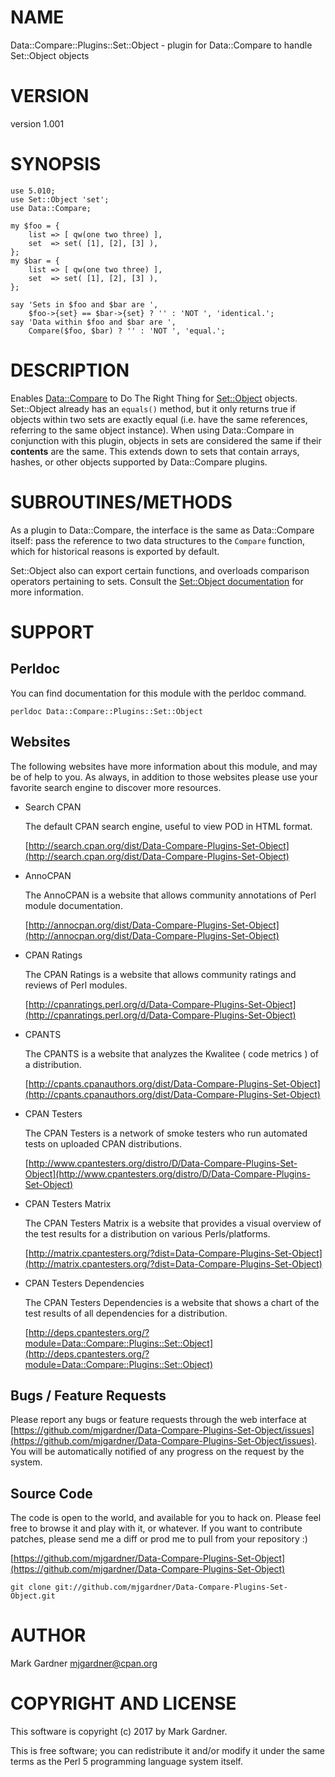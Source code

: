 # NAME

Data::Compare::Plugins::Set::Object - plugin for Data::Compare to handle Set::Object objects

# VERSION

version 1.001

# SYNOPSIS

    use 5.010;
    use Set::Object 'set';
    use Data::Compare;

    my $foo = {
        list => [ qw(one two three) ],
        set  => set( [1], [2], [3] ),
    };
    my $bar = {
        list => [ qw(one two three) ],
        set  => set( [1], [2], [3] ),
    };

    say 'Sets in $foo and $bar are ',
        $foo->{set} == $bar->{set} ? '' : 'NOT ', 'identical.';
    say 'Data within $foo and $bar are ',
        Compare($foo, $bar) ? '' : 'NOT ', 'equal.';

# DESCRIPTION

Enables [Data::Compare](https://metacpan.org/pod/Data::Compare) to Do The Right Thing for
[Set::Object](https://metacpan.org/pod/Set::Object) objects. Set::Object already has an
`equals()` method, but it only returns true if objects within two sets
are exactly equal (i.e. have the same references, referring to the same
object instance).  When using Data::Compare in conjunction with this
plugin, objects in sets are considered the same if their **contents** are
the same.  This extends down to sets that contain arrays, hashes, or
other objects supported by Data::Compare plugins.

# SUBROUTINES/METHODS

As a plugin to Data::Compare, the interface is the same as Data::Compare
itself: pass the reference to two data structures to the `Compare`
function, which for historical reasons is exported by default.

Set::Object also can export certain functions, and overloads comparison
operators pertaining to sets.  Consult the
[Set::Object documentation](https://metacpan.org/pod/Set::Object) for more information.

# SUPPORT

## Perldoc

You can find documentation for this module with the perldoc command.

    perldoc Data::Compare::Plugins::Set::Object

## Websites

The following websites have more information about this module, and may be of help to you. As always,
in addition to those websites please use your favorite search engine to discover more resources.

- Search CPAN

    The default CPAN search engine, useful to view POD in HTML format.

    [http://search.cpan.org/dist/Data-Compare-Plugins-Set-Object](http://search.cpan.org/dist/Data-Compare-Plugins-Set-Object)

- AnnoCPAN

    The AnnoCPAN is a website that allows community annotations of Perl module documentation.

    [http://annocpan.org/dist/Data-Compare-Plugins-Set-Object](http://annocpan.org/dist/Data-Compare-Plugins-Set-Object)

- CPAN Ratings

    The CPAN Ratings is a website that allows community ratings and reviews of Perl modules.

    [http://cpanratings.perl.org/d/Data-Compare-Plugins-Set-Object](http://cpanratings.perl.org/d/Data-Compare-Plugins-Set-Object)

- CPANTS

    The CPANTS is a website that analyzes the Kwalitee ( code metrics ) of a distribution.

    [http://cpants.cpanauthors.org/dist/Data-Compare-Plugins-Set-Object](http://cpants.cpanauthors.org/dist/Data-Compare-Plugins-Set-Object)

- CPAN Testers

    The CPAN Testers is a network of smoke testers who run automated tests on uploaded CPAN distributions.

    [http://www.cpantesters.org/distro/D/Data-Compare-Plugins-Set-Object](http://www.cpantesters.org/distro/D/Data-Compare-Plugins-Set-Object)

- CPAN Testers Matrix

    The CPAN Testers Matrix is a website that provides a visual overview of the test results for a distribution on various Perls/platforms.

    [http://matrix.cpantesters.org/?dist=Data-Compare-Plugins-Set-Object](http://matrix.cpantesters.org/?dist=Data-Compare-Plugins-Set-Object)

- CPAN Testers Dependencies

    The CPAN Testers Dependencies is a website that shows a chart of the test results of all dependencies for a distribution.

    [http://deps.cpantesters.org/?module=Data::Compare::Plugins::Set::Object](http://deps.cpantesters.org/?module=Data::Compare::Plugins::Set::Object)

## Bugs / Feature Requests

Please report any bugs or feature requests through the web
interface at [https://github.com/mjgardner/Data-Compare-Plugins-Set-Object/issues](https://github.com/mjgardner/Data-Compare-Plugins-Set-Object/issues). You will be automatically notified of any
progress on the request by the system.

## Source Code

The code is open to the world, and available for you to hack on. Please feel free to browse it and play
with it, or whatever. If you want to contribute patches, please send me a diff or prod me to pull
from your repository :)

[https://github.com/mjgardner/Data-Compare-Plugins-Set-Object](https://github.com/mjgardner/Data-Compare-Plugins-Set-Object)

    git clone git://github.com/mjgardner/Data-Compare-Plugins-Set-Object.git

# AUTHOR

Mark Gardner <mjgardner@cpan.org>

# COPYRIGHT AND LICENSE

This software is copyright (c) 2017 by Mark Gardner.

This is free software; you can redistribute it and/or modify it under
the same terms as the Perl 5 programming language system itself.
